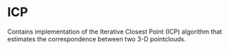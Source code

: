 # ICP
Contains implementation of the Iterative Closest Point (ICP) algorithm that estimates the correspondence between two 3-D pointclouds.
